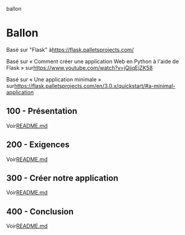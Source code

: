 ballon

# Ballon

Basé sur "Flask" à<https://flask.palletsprojects.com/>

Basé sur « Comment créer une application Web en Python à l'aide de Flask » sur<https://www.youtube.com/watch?v=jQjjqEjZK58>

Basé sur « Une application minimale » sur<https://flask.palletsprojects.com/en/3.0.x/quickstart/#a-minimal-application>

## 100 - Présentation

Voir[README.md](./100/README.md)

## 200 - Exigences

Voir[README.md](./200/README.md)

## 300 - Créer notre application

Voir[README.md](./300/README.md)

## 400 - Conclusion

Voir[README.md](./400/README.md)
